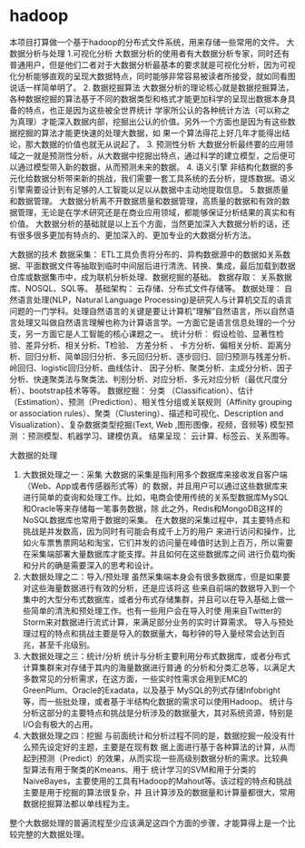 # hadoop
本项目打算做一个基于hadoop的分布式文件系统，用来存储一些常用的文件。
                                                        大数据分析与处理
1.可视化分析
大数据分析的使用者有大数据分析专家，同时还有普通用户，但是他们二者对于大数据分析最基本的要求就是可视化分析，因为可视化分析能够直观的呈现大数据特点，同时能够非常容易被读者所接受，就如同看图说话一样简单明了。
2. 数据挖掘算法
 大数据分析的理论核心就是数据挖掘算法，各种数据挖掘的算法基于不同的数据类型和格式才能更加科学的呈现出数据本身具备的特点，也正是因为这些被全世界统计 学家所公认的各种统计方法（可以称之为真理）才能深入数据内部，挖掘出公认的价值。另外一个方面也是因为有这些数据挖掘的算法才能更快速的处理大数据，如 果一个算法得花上好几年才能得出结论，那大数据的价值也就无从说起了。
3. 预测性分析
 大数据分析最终要的应用领域之一就是预测性分析，从大数据中挖掘出特点，通过科学的建立模型，之后便可以通过模型带入新的数据，从而预测未来的数据。
4. 语义引擎
 非结构化数据的多元化给数据分析带来新的挑战，我们需要一套工具系统的去分析，提炼数据。语义引擎需要设计到有足够的人工智能以足以从数据中主动地提取信息。
5.数据质量和数据管理。 大数据分析离不开数据质量和数据管理，高质量的数据和有效的数据管理，无论是在学术研究还是在商业应用领域，都能够保证分析结果的真实和有价值。
大数据分析的基础就是以上五个方面，当然更加深入大数据分析的话，还有很多很多更加有特点的、更加深入的、更加专业的大数据分析方法。
 
大数据的技术
数据采集： ETL工具负责将分布的、异构数据源中的数据如关系数据、平面数据文件等抽取到临时中间层后进行清洗、转换、集成，最后加载到数据仓库或数据集市中，成为联机分析处理、数据挖掘的基础。
数据存取： 关系数据库、NOSQL、SQL等。
基础架构： 云存储、分布式文件存储等。
数据处理： 自然语言处理(NLP，Natural Language Processing)是研究人与计算机交互的语言问题的一门学科。处理自然语言的关键是要让计算机”理解”自然语言，所以自然语言处理又叫做自然语言理解也称为计算语言学。一方面它是语言信息处理的一个分支，另一方面它是人工智能的核心课题之一。
统计分析：  假设检验、显著性检验、差异分析、相关分析、T检验、 方差分析 、 卡方分析、偏相关分析、距离分析、回归分析、简单回归分析、多元回归分析、逐步回归、回归预测与残差分析、岭回归、logistic回归分析、曲线估计、 因子分析、聚类分析、主成分分析、因子分析、快速聚类法与聚类法、判别分析、对应分析、多元对应分析（最优尺度分析）、bootstrap技术等等。
数据挖掘： 分类 （Classification）、估计（Estimation）、预测（Prediction）、相关性分组或关联规则（Affinity grouping or association rules）、聚类（Clustering）、描述和可视化、Description and Visualization）、复杂数据类型挖掘(Text, Web ,图形图像，视频，音频等)
模型预测 ：预测模型、机器学习、建模仿真。
结果呈现： 云计算、标签云、关系图等。
 
大数据的处理
1. 大数据处理之一：采集
大数据的采集是指利用多个数据库来接收发自客户端（Web、App或者传感器形式等）的 数据，并且用户可以通过这些数据库来进行简单的查询和处理工作。比如，电商会使用传统的关系型数据库MySQL和Oracle等来存储每一笔事务数据，除 此之外，Redis和MongoDB这样的NoSQL数据库也常用于数据的采集。
在大数据的采集过程中，其主要特点和挑战是并发数高，因为同时有可能会有成千上万的用户 来进行访问和操作，比如火车票售票网站和淘宝，它们并发的访问量在峰值时达到上百万，所以需要在采集端部署大量数据库才能支撑。并且如何在这些数据库之间 进行负载均衡和分片的确是需要深入的思考和设计。
2. 大数据处理之二：导入/预处理
虽然采集端本身会有很多数据库，但是如果要对这些海量数据进行有效的分析，还是应该将这 些来自前端的数据导入到一个集中的大型分布式数据库，或者分布式存储集群，并且可以在导入基础上做一些简单的清洗和预处理工作。也有一些用户会在导入时使 用来自Twitter的Storm来对数据进行流式计算，来满足部分业务的实时计算需求。
导入与预处理过程的特点和挑战主要是导入的数据量大，每秒钟的导入量经常会达到百兆，甚至千兆级别。
3. 大数据处理之三：统计/分析
统计与分析主要利用分布式数据库，或者分布式计算集群来对存储于其内的海量数据进行普通 的分析和分类汇总等，以满足大多数常见的分析需求，在这方面，一些实时性需求会用到EMC的GreenPlum、Oracle的Exadata，以及基于 MySQL的列式存储Infobright等，而一些批处理，或者基于半结构化数据的需求可以使用Hadoop。
统计与分析这部分的主要特点和挑战是分析涉及的数据量大，其对系统资源，特别是I/O会有极大的占用。
4. 大数据处理之四：挖掘
与前面统计和分析过程不同的是，数据挖掘一般没有什么预先设定好的主题，主要是在现有数 据上面进行基于各种算法的计算，从而起到预测（Predict）的效果，从而实现一些高级别数据分析的需求。比较典型算法有用于聚类的Kmeans、用于 统计学习的SVM和用于分类的NaiveBayes，主要使用的工具有Hadoop的Mahout等。该过程的特点和挑战主要是用于挖掘的算法很复杂，并 且计算涉及的数据量和计算量都很大，常用数据挖掘算法都以单线程为主。
 
整个大数据处理的普遍流程至少应该满足这四个方面的步骤，才能算得上是一个比较完整的大数据处理。

